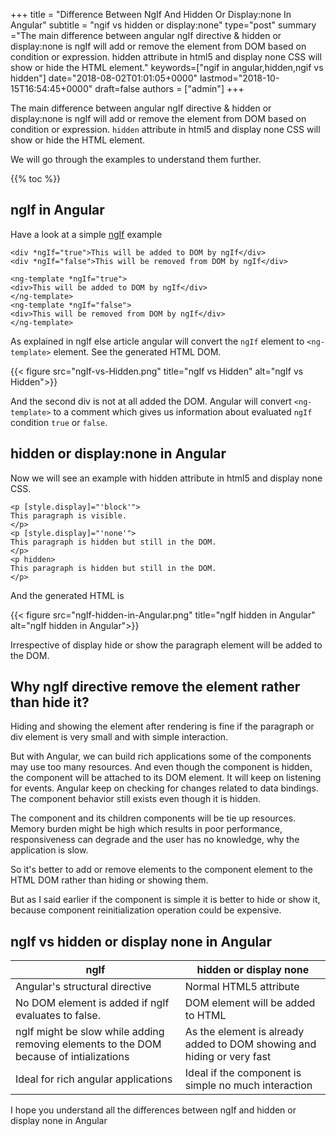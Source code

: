 +++ title = "Difference Between NgIf And Hidden Or Display:none In Angular" subtitle = "ngif vs hidden or display:none" type="post" summary ="The main difference between angular ngIf directive & hidden or display:none is ngIf will add or remove the element from DOM based on condition or expression. hidden attribute in html5 and display none CSS will show or hide the HTML element." keywords=["ngif in angular,hidden,ngif vs hidden"] date="2018-08-02T01:01:05+0000" lastmod="2018-10-15T16:54:45+0000" draft=false authors = ["admin"] +++


The main difference between angular ngIf directive & hidden or display:none is ngIf will add or remove the element from DOM based on condition or expression. `hidden` attribute in html5 and display none CSS will show or hide the HTML element.

We will go through the examples to understand them further.

{{% toc %}}

## ngIf in Angular
Have a look at a simple <a href="https://www.angularjswiki.com/angular/understanding-angulars-ngif-else-then-with-examples/" target="_blank" rel="noopener">ngIf<a> example

```
<div *ngIf="true">This will be added to DOM by ngIf</div>
<div *ngIf="false">This will be removed from DOM by ngIf</div>

<ng-template *ngIf="true">
<div>This will be added to DOM by ngIf</div>
</ng-template>
<ng-template *ngIf="false">
<div>This will be removed from DOM by ngIf</div>
</ng-template>
```

As explained in ngIf else article angular will convert the `ngIf` element to `<ng-template>` element. See the generated HTML DOM.

{{< figure src="ngIf-vs-Hidden.png" title="ngIf vs Hidden" alt="ngIf vs Hidden">}}

And the second div is not at all added the DOM. Angular will convert `<ng-template>` to a comment which gives us information about evaluated `ngIf` condition `true` or `false`.

## hidden or display:none in Angular

Now we will see an example with hidden attribute in html5 and display none CSS.

```
<p [style.display]="'block'">
This paragraph is visible.
</p>
<p [style.display]="'none'">
This paragraph is hidden but still in the DOM.
</p>
<p hidden>
This paragraph is hidden but still in the DOM.
</p>
```
And the generated HTML is

{{< figure src="ngIf-hidden-in-Angular.png" title="ngIf hidden in Angular" alt="ngIf hidden in Angular">}}

Irrespective of display hide or show the paragraph element will be added to the DOM.

## Why ngIf directive remove the element rather than hide it?

Hiding and showing the element after rendering is fine if the paragraph or div element is very small and with simple interaction.

But with Angular, we can build rich applications some of the components may use too many resources. And even though the component is hidden, the component will be attached to its DOM element. It will keep on listening for events. Angular keep on checking for changes related to data bindings. The component behavior still exists even though it is hidden.

The component and its children components will be tie up resources. Memory burden might be high which results in poor performance, responsiveness can degrade and the user has no knowledge, why the application is slow.

So it's better to add or remove elements to the component element to the HTML DOM rather than hiding or showing them.

But as I said earlier if the component is simple it is better to hide or show it, because component reinitialization operation could be expensive.

## ngIf vs hidden or display none in Angular

<div class="table-responsive">
<table class="table">
    <thead>
        <tr>
            <th>ngIf</th>
            <th>hidden or display none</th>
        </tr>
    </thead>
    <tbody>
        <tr>
            <td>Angular's structural directive</td>
            <td>Normal HTML5 attribute</td>
        </tr>
        <tr>
            <td>No DOM element is added if ngIf evaluates to false.</td>
            <td>DOM element will be added to HTML</td>
        </tr>
        <tr>
            <td>ngIf might be slow while adding removing elements to the DOM because of intializations</td>
            <td>As the element is already added to DOM showing and hiding or very fast</td>
        </tr>
        <tr>
            <td>Ideal for rich angular  applications</td>
            <td>Ideal if the component is simple no much interaction</td>
        </tr>
    </tbody>
</table>
</div>

I hope you understand all the differences between ngIf and hidden or display none in Angular